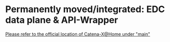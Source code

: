 <!---
Copyright (c) 2021-2022 ZF Friedrichshafen AG & T-Systems International GmbH (Catena-X Consortium)

See the AUTHORS file(s) distributed with this work for additional
information regarding authorship.

See the LICENSE file(s) distributed with this work for
additional information regarding license terms.
-->

# Permanently moved/integrated: EDC data plane & API-Wrapper

[Please refer to the official location of Catena-X@Home under "main"](https://github.com/catenax/tractusx/tree/main/eclipsedataspaceconnector/api-wrapper)
